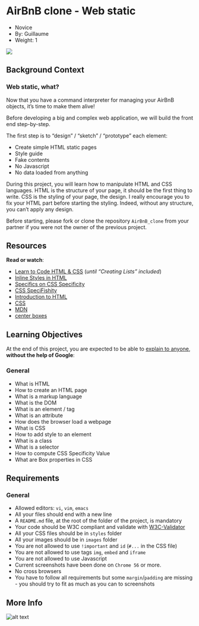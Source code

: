 # AirBnB clone - Web static

-   Novice
-   By:  Guillaume
-   Weight:  1

![](https://holbertonintranet.s3.amazonaws.com/uploads/medias/2021/9/135ef103cf7ed150c9760aadc66844113dfc3d35.gif?X-Amz-Algorithm=AWS4-HMAC-SHA256&X-Amz-Credential=AKIARDDGGGOU5BHMTQX4%2F20221026%2Fus-east-1%2Fs3%2Faws4_request&X-Amz-Date=20221026T040912Z&X-Amz-Expires=86400&X-Amz-SignedHeaders=host&X-Amz-Signature=4d6975ea788f3cc27caec12102aa0461f63476af24b60c1e4803a5a81bb8574c)

## Background Context

### Web static, what?

Now that you have a command interpreter for managing your AirBnB objects, it’s time to make them alive!

Before developing a big and complex web application, we will build the front end step-by-step.

The first step is to “design” / “sketch” / “prototype” each element:

-   Create simple HTML static pages
-   Style guide
-   Fake contents
-   No Javascript
-   No data loaded from anything

During this project, you will learn how to manipulate HTML and CSS languages. HTML is the structure of your page, it should be the first thing to write. CSS is the styling of your page, the design. I really encourage you to fix your HTML part before starting the styling. Indeed, without any structure, you can’t apply any design.

Before starting, please fork or clone the repository  `AirBnB_clone`  from your partner if you were not the owner of the previous project.

## Resources

**Read or watch**:

-   [Learn to Code HTML & CSS](https://intranet.hbtn.io/rltoken/9P868D9X6hKF-iPeuTjUMA "Learn to Code HTML & CSS")  (_until “Creating Lists” included_)
-   [Inline Styles in HTML](https://intranet.hbtn.io/rltoken/3w80rVNNceP13m7D52ma3Q "Inline Styles in HTML")
-   [Specifics on CSS Specificity](https://intranet.hbtn.io/rltoken/miNTDX58opEBx0EbOWPySw "Specifics on CSS Specificity")
-   [CSS SpeciFishity](https://intranet.hbtn.io/rltoken/JYH8gnHJXb7aF-y4xwFW4A "CSS SpeciFishity")
-   [Introduction to HTML](https://intranet.hbtn.io/rltoken/Jrc0YlYYAry_aRJBZB5v2Q "Introduction to HTML")
-   [CSS](https://intranet.hbtn.io/rltoken/mq0A1qZJs8J0SE5xyxODzg "CSS")
-   [MDN](https://intranet.hbtn.io/rltoken/8AWCJcUwO2UK5FFUb7G-iw "MDN")
-   [center boxes](https://intranet.hbtn.io/rltoken/CWYMpBgaImw4SPgfibG2eQ "center boxes")

## Learning Objectives

At the end of this project, you are expected to be able to  [explain to anyone](https://intranet.hbtn.io/rltoken/jTzHi5Wsmr55wY99p7gAFQ "explain to anyone"),  **without the help of Google**:

### General

-   What is HTML
-   How to create an HTML page
-   What is a markup language
-   What is the DOM
-   What is an element / tag
-   What is an attribute
-   How does the browser load a webpage
-   What is CSS
-   How to add style to an element
-   What is a class
-   What is a selector
-   How to compute CSS Specificity Value
-   What are Box properties in CSS

## Requirements

### General

-   Allowed editors:  `vi`,  `vim`,  `emacs`
-   All your files should end with a new line
-   A  `README.md`  file, at the root of the folder of the project, is mandatory
-   Your code should be W3C compliant and validate with  [W3C-Validator](https://intranet.hbtn.io/rltoken/cg3av28O6YAI9vZApf3zHg "W3C-Validator")
-   All your CSS files should be in  `styles`  folder
-   All your images should be in  `images`  folder
-   You are not allowed to use  `!important`  and  `id`  (`#...`  in the CSS file)
-   You are not allowed to use tags  `img`,  `embed`  and  `iframe`
-   You are not allowed to use Javascript
-   Current screenshots have been done on  `Chrome 56`  or more.
-   No cross browsers
-   You have to follow all requirements but some  `margin`/`padding`  are missing - you should try to fit as much as you can to screenshots

## More Info

![alt text](https://s3.amazonaws.com/intranet-projects-files/concepts/74/hbnb_step1.png)